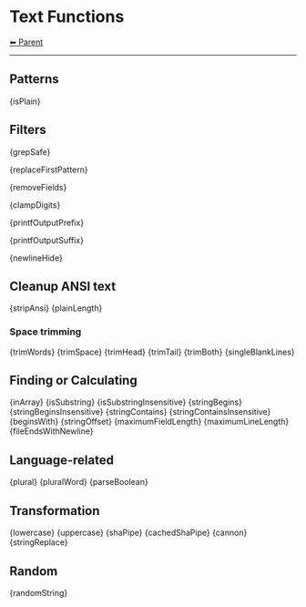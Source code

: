 # Text Functions

<!-- TEMPLATE header 2 -->
[⬅ Parent ](../index.md)
<hr />

## Patterns

{isPlain}

## Filters

{grepSafe}

{replaceFirstPattern}

{removeFields}

{clampDigits}

{printfOutputPrefix}

{printfOutputSuffix}

{newlineHide}

## Cleanup ANSI text

{stripAnsi}
{plainLength}

### Space trimming

{trimWords}
{trimSpace}
{trimHead}
{trimTail}
{trimBoth}
{singleBlankLines}

## Finding or Calculating

{inArray}
{isSubstring}
{isSubstringInsensitive}
{stringBegins}
{stringBeginsInsensitive}
{stringContains}
{stringContainsInsensitive}
{beginsWith}
{stringOffset}
{maximumFieldLength}
{maximumLineLength}
{fileEndsWithNewline}

## Language-related

{plural}
{pluralWord}
{parseBoolean}

## Transformation

{lowercase}
{uppercase}
{shaPipe}
{cachedShaPipe}
{cannon}
{stringReplace}

## Random

{randomString}
